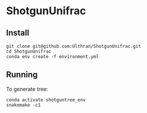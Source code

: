 # ShotgunUnifrac

## Install

    git clone git@github.com:Ulthran/ShotgunUnifrac.git
    cd ShotgunUnifrac
    conda env create -f environment.yml

## Running

To generate tree:

    conda activate shotguntree_env
    snakemake -c1
